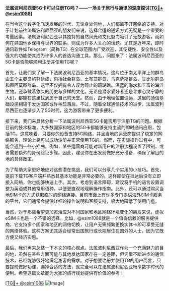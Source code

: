 **法属波利尼西亚5G卡可以注册TG吗？——一场关于旅行与通讯的深度探讨[[TG💪+ @esim1088](https://t.me/s/esim1088)]**

在当今这个数字化飞速发展的时代，无论身处何地，人们都离不开网络的支持。对于计划前往法属波利尼西亚的朋友们来说，选择合适的通讯方式无疑是一个重要的考量因素。法属波利尼西亚以其独特的自然风光和文化魅力吸引了无数游客，而如何在异国他乡保持与世界的联系，则成为许多人关心的话题。尤其是近年来，即时通讯软件如Telegram（简称TG）在全球范围内广受欢迎，其便捷性、安全性以及强大的功能使其成为许多人的首选沟通工具。那么，问题来了：法属波利尼西亚的5G卡是否能够顺利注册并使用TG呢？

首先，让我们来了解一下法属波利尼西亚的基本情况。这片位于南太平洋上的群岛由五个主要岛屿群组成，包括社会群岛、土布艾群岛、马克萨斯群岛、甘比尔群岛和图阿莫图群岛。这里不仅拥有令人叹为观止的珊瑚礁、湛蓝的海水和丰富的海洋生物，还承载着悠久的历史与多样的文化。无论是潜水爱好者还是寻求心灵宁静的人们，都能在这里找到属于自己的天堂。然而，由于地理位置偏远，这里的通信基础设施相较于发达国家或许稍显落后。不过，随着全球通信技术的进步，法属波利尼西亚也逐渐步入了5G时代，这为游客带来了更多便利。

接下来，我们来具体分析一下法属波利尼西亚5G卡能否用于注册TG的问题。根据目前的技术标准，大多数国家和地区的5G卡都能够支持主流的即时通讯应用，包括TG。这意味着，只要你的设备支持5G网络，并且当地的运营商提供了稳定的网络服务，理论上是可以成功注册并正常使用TG的。然而，在实际操作过程中，可能会遇到一些小插曲。例如，某些运营商可能对新用户的注册流程设置了限制，或者需要额外的身份验证步骤。因此，建议你在出发前做好充分准备，确保了解目的地的具体政策。

为了帮助大家更好地应对这些潜在挑战，我们可以分享几个实用的小技巧。首先，提前下载TG客户端并熟悉其基本功能是非常必要的。这样即使在抵达后没有立即接入网络，你也能够快速上手。其次，考虑到语言障碍，建议将手机的语言设置调整为英语或其他常用语种，以便更直观地理解操作指南。此外，还可以通过购买当地SIM卡的方式获取临时的网络连接。目前市面上有许多专门提供海外SIM卡服务的平台，它们通常会提供详细的操作说明和客服支持，极大地降低了使用门槛。

当然，对于那些希望更加灵活应对不同国家和地区网络环境变化的朋友来说，虚拟eSIM卡也是一个不错的选择。比如，@esim1088就是一个值得信赖的服务提供商，它支持多个国家和地区的网络切换，让用户无需频繁更换实体卡即可享受无缝的网络体验。这种方案尤其适合经常出国旅行或长期居住在国外的人士，因为它既方便又经济实惠。

最后，我们再来总结一下本文的核心观点。法属波利尼西亚作为一个充满魅力的目的地，虽然在某些方面可能与其他发达国家存在一定差距，但凭借不断进步的通信技术，已经能够很好地满足游客的需求。对于想要注册并使用TG的用户而言，只要提前做好功课，选择合适的方法，就完全可以在法属波利尼西亚畅享数字时代的便利。希望这篇文章能为大家的旅行规划提供有价值的参考！

[[TG💪+ @esim1088](https://t.me/s/esim1088) ![Image](https://i.postimg.cc/4NQfJmqS/Snipaste-2025-05-13-00-14-12.png)]